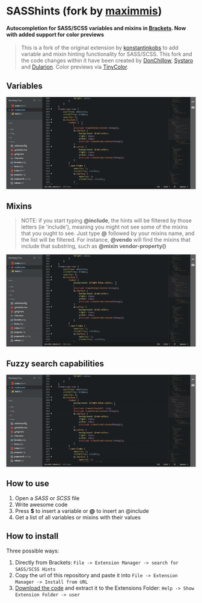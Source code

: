 # SASShints (fork by [maximmis](https://github.com/maximmis))
#### Autocompletion for SASS/SCSS variables and mixins in [Brackets](http://brackets.io). Now with added support for color previews

> This is a fork of the original extension by [konstantinkobs](https://github.com/konstantinkobs/brackets-SASShints/issues/3) to add variable and mixin hinting functionality for SASS/SCSS.
This fork and the code changes within it have been created by [DonChillow](https://github.com/DonChillow), [Systaro](https://github.com/Systaro) and [Dularion](https://github.com/Dularion). Color previews via [TinyColor](https://github.com/bgrins/TinyColor).

## Variables

![screenshot](screenshots/vars.gif)

## Mixins
> NOTE: if you start typing **@include**, the hints will be filtered by those letters (ie 'include'), meaning you might not see some of the mixins that you ought to see.
Just type **@** followed by your mixins name, and the list will be filtered. For instance, **@vendo** will find the mixins that include that substring, such as **@mixin vendor-property()**

![screenshot](screenshots/mixins.gif)

## Fuzzy search capabilities

![screenshot](screenshots/fuzzy-search.gif)

## How to use

1. Open a *SASS* or *SCSS* file
2. Write awesome code
3. Press **$** to insert a variable or **@** to insert an @include
4. Get a list of all variables or mixins with their values

## How to install

Three possible ways:

1. Directly from Brackets: ```File -> Extension Manager -> search for SASS/SCSS Hints```
2. Copy the url of this repository and paste it into ```File -> Extension Manager -> Install from URL```
3. [Download the code](https://github.com/maximmis/brackets-SASShints/archive/master.zip) and extract it to the Extensions Folder: ```Help -> Show Extension Folder -> user```
